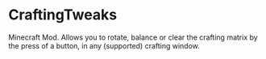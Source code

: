 # CraftingTweaks
Minecraft Mod. Allows you to rotate, balance or clear the crafting matrix by the press of a button, in any (supported) crafting window.
